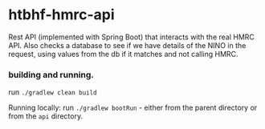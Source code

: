 # htbhf-hmrc-api

Rest API (implemented with Spring Boot) that interacts with the real HMRC API.
Also checks a database to see if we have details of the NINO in the request, 
using values from the db if it matches and not calling HMRC.

 ### building and running.
run `./gradlew clean build`

 Running locally:
run `./gradlew bootRun` - either from the parent directory or from the `api` directory.
